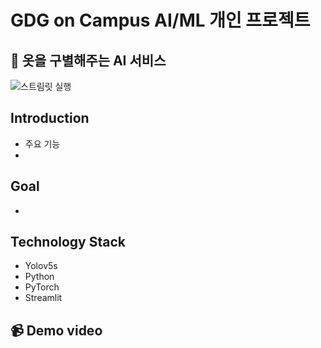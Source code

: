 # GDG on Campus AI/ML 개인 프로젝트

## 👕 옷을 구별해주는 AI 서비스 
![스트림릿 실행](https://github.com/user-attachments/assets/9c560a4b-2c99-4456-a0c5-e0d08d22ee7b)

## Introduction
- 주요 기능
- 
## Goal
-

## Technology Stack 
- Yolov5s
- Python
- PyTorch
- Streamlit
  
## 📹 Demo video



